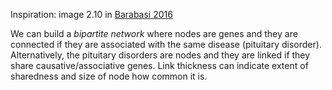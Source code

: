 Inspiration: image 2.10 in [Barabasi 2016](http://networksciencebook.com/)

We can build a *bipartite network* where nodes are genes and they are connected if they are associated with the same disease (pituitary disorder). Alternatively, the pituitary disorders are nodes and they are linked if they share causative/associative genes. Link thickness can indicate extent of sharedness and size of node how common it is.